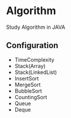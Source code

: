 # Algorithm
Study Algorithm in JAVA

## Configuration
- TimeComplexity
- Stack(Array)
- Stack(LinkedList)
- InsertSort
- MergeSort
- BubbleSort
- CountingSort
- Queue
- Deque
